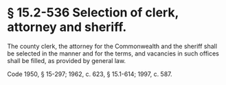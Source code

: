 # § 15.2-536 Selection of clerk, attorney and sheriff.

<p>The county clerk, the attorney for the Commonwealth and the sheriff shall be selected in the manner and for the terms, and vacancies in such offices shall be filled, as provided by general law.</p><p>Code 1950, § 15-297; 1962, c. 623, § 15.1-614; 1997, c. 587.</p>
